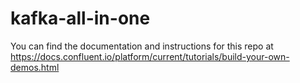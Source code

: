 # kafka-all-in-one

You can find the documentation and instructions for this repo at https://docs.confluent.io/platform/current/tutorials/build-your-own-demos.html
